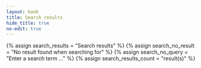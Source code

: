 ```yaml
---
layout: book
title: Search results
hide_title: true
no-edit: true
---
```


{% assign search_results = "Search results" %}
{% assign search_no_result = "No result found when searching for" %}
{% assign search_no_query = "Enter a search term ..." %}
{% assign search_results_count = "result(s)" %}

<div id="search-results-header" style="display: none;">
    <h2>{{ search_results }}</h2>

    <p id="search-results-p" class="mb-5"><i><span id="search-results-count"></span> {{ search_results_count }}</i></p>
</div>


<div id="search-results">
</div>

<template id="search-item-template">
    <div class="mb-5">
        <h3 class="mb-1"><a></a></h3>
        <p class="post-info is-italic mb-1"></p>
        <p class="text"></p>
    </div>
</template>

<script src="/js/lunr.js"></script>

<script>

    // HTML element defined above
    let searchResults = document.querySelector( "#search-results" );
    let searchResultsHeader = document.querySelector( "#search-results-header" );
    let searchResultsP = document.querySelector( "#search-results-p" );
    let searchResultsCount = document.querySelector( "#search-results-count" );

    // Async Function to Start LunrJS
    async function startLunrJSAsync()
    {
        console.log( "search: Starting Lunr..." );

        let idx, pages;
        let ok = false;

        const lunrPages = "/pages.json";

        // Load the Page Summaries
        console.log( "search: Fetching Pages..." );
        response = await fetch( lunrPages );
        pages = await response.json();
        console.log( "search: Pages Loaded!" );

        // Build the index
        idx = lunr( function ()
        {
            this.ref( 'id' )
            this.field( 'title' )
            this.field( 'body' )

            pages.forEach( function ( doc )
            {
                this.add( doc )
            }, this )
        } );

        // Lunr is Ready; Return */
        console.log( "search: Lunr Is Ready!" );
        ok = true;
        let obj = {
            idx: idx,
            pages: pages,
            ok: ok
        };
        return obj;
    }

    // Clear the Search Results element then populate with search results
    function searchSite( search, query, query_term )
    {
        let template = document.querySelector( "#search-item-template" );

        let allResults = search.idx.search( query );

        if ( allResults.length === 0 ) {
            searchResultsP.innerHTML = "{{ search_no_result }} '" + query_term + "'";
        }
        else {
            searchResultsCount.innerHTML = allResults.length;
            allResults.forEach( function ( result )
            {
                let output = document.importNode( template.content, true );
                let title = output.querySelector( "a" );
                let summary = output.querySelector( "p.text" );
                let docRef;

                // Find the requisite document summary for the search result
                for ( let i = 0; i < search.pages.length; i++ )
                {
                    if ( search.pages[i].id == result.ref )
                    {
                        docRef = search.pages[i];
                        break;
                    }
                }
                if ( docRef )
                {
                    title.innerHTML = docRef.title;
                    title.setAttribute( "href", docRef.url );
                    summary.innerHTML = docRef.body.substring( 0, 200 ) + '...';
                    searchResults.appendChild( output );
                }
            } );
        }
    }

    ( async () =>
    {
        // Initialize Lunr
        let Search = await startLunrJSAsync();

        // Hide the progress bar
        searchResults.innerHTML = "";
        
        // HTML elements from the sidebar (if any) - these can be undefined
        let searchForm = document.getElementById("website-search");

        let params = new URLSearchParams( document.location.search.substring( 1 ) );
        if ( params.get( "q" ) )
        {
            let query = params.get( "q" );
            // Also make sure we preserve the query term in the form
            // This can be in the navbar or in the sidebar
            document.getElementById("website-search").value = query;
            // Preserve the original query for logging
            let query_term = query;
            // Remove quotes and trim
            query = query.replace(/\'|\"/g, ' ');
            query = query.trim();
            // Make it an AND query
            query = query.replace(/\s+/g, ' +');
            if (!query.startsWith("+")) {
                query = "+" + query;
            }
            console.log(query);
            //console.log( query )
            searchSite( Search, query, query_term );
        }
        else {
            // Display message to enter a query
            searchResultsP.innerHTML = "{{ search_no_query }}";
        }
        // Show the header with the message (result count, no query or no result)
        searchResultsHeader.style.display = "block";
    } )();
</script>
